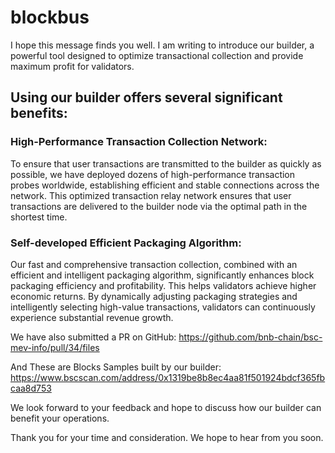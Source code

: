 # blockbus

I hope this message finds you well. I am writing to introduce our builder, a powerful tool designed to optimize transactional collection and provide maximum profit for validators.

## Using our builder offers several significant benefits:

### High-Performance Transaction Collection Network: 
To ensure that user transactions are transmitted to the builder as quickly as possible, we have deployed dozens of high-performance transaction probes worldwide, establishing efficient and stable connections across the network. 
This optimized transaction relay network ensures that user transactions are delivered to the builder node via the optimal path in the shortest time.
### Self-developed Efficient Packaging Algorithm: 
Our fast and comprehensive transaction collection, combined with an efficient and intelligent packaging algorithm, significantly enhances block packaging efficiency and profitability. This helps validators achieve higher economic returns. 
By dynamically adjusting packaging strategies and intelligently selecting high-value transactions, validators can continuously experience substantial revenue growth.


We have also submitted a PR on GitHub: https://github.com/bnb-chain/bsc-mev-info/pull/34/files

And These are Blocks Samples built by our builder: https://www.bscscan.com/address/0x1319be8b8ec4aa81f501924bdcf365fbcaa8d753

We look forward to your feedback and hope to discuss how our builder can benefit your operations.

Thank you for your time and consideration. We hope to hear from you soon.

